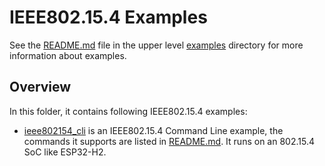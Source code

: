 # IEEE802.15.4 Examples

See the [README.md](../README.md) file in the upper level [examples](../) directory for more information about examples.

## Overview

In this folder, it contains following IEEE802.15.4 examples:

* [ieee802154_cli](ieee802154_cli) is an IEEE802.15.4 Command Line example, the commands it supports are listed in [README.md](./ieee802154_cli//README.md). It runs on an 802.15.4 SoC like ESP32-H2.
